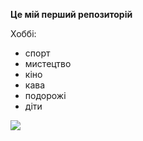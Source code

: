 **Це мій перший репозиторій**

Хоббі:

*   спорт
*   мистецтво
*   кіно
*   кава
*   подорожі
*   діти

![](https://33333.cdn.cke-cs.com/kSW7V9NHUXugvhoQeFaf/images/e31164d693d0358a46e449b0fd8f53b583c119eb6288ea30.jpg)
